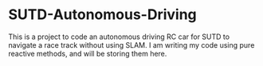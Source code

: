 # SUTD-Autonomous-Driving
This is a project to code an autonomous driving RC car for SUTD to navigate a race track without using SLAM. I am writing my code using pure reactive methods, and will be storing them here.
